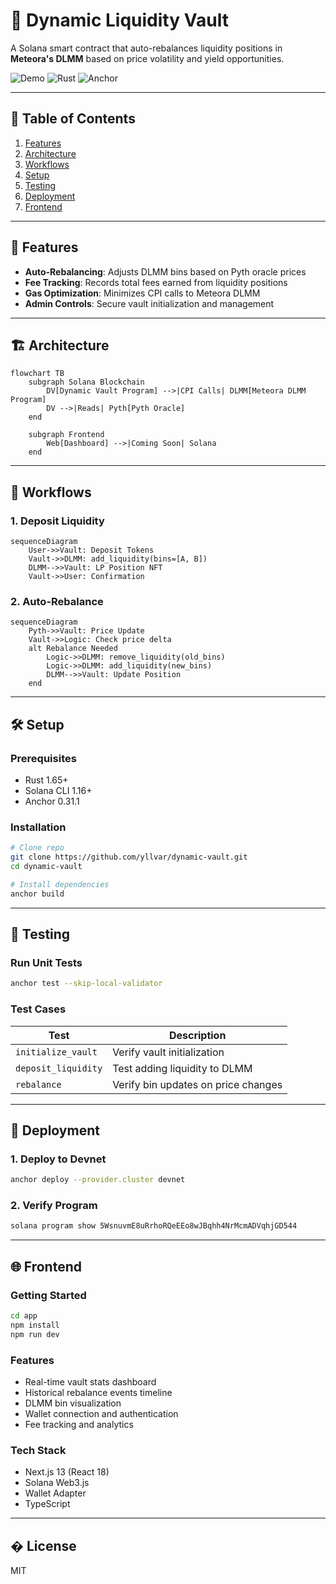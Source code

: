 # 🚀 Dynamic Liquidity Vault 

A Solana smart contract that auto-rebalances liquidity positions in **Meteora's DLMM** based on price volatility and yield opportunities.

![Demo](https://img.shields.io/badge/Solana-3E4A6B?style=for-the-badge&logo=solana&logoColor=white)
![Rust](https://img.shields.io/badge/Rust-000000?style=for-the-badge&logo=rust&logoColor=white)
![Anchor](https://img.shields.io/badge/Anchor-0.31.1-blue)

---

## 📌 Table of Contents
1. [Features](#-features)
2. [Architecture](#-architecture)
3. [Workflows](#-workflows)
4. [Setup](#-setup)
5. [Testing](#-testing)
6. [Deployment](#-deployment)
7. [Frontend](#-frontend)

---

## 🌟 Features
- **Auto-Rebalancing**: Adjusts DLMM bins based on Pyth oracle prices
- **Fee Tracking**: Records total fees earned from liquidity positions
- **Gas Optimization**: Minimizes CPI calls to Meteora DLMM
- **Admin Controls**: Secure vault initialization and management

---

## 🏗 Architecture

```mermaid
flowchart TB
    subgraph Solana Blockchain
        DV[Dynamic Vault Program] -->|CPI Calls| DLMM[Meteora DLMM Program]
        DV -->|Reads| Pyth[Pyth Oracle]
    end

    subgraph Frontend
        Web[Dashboard] -->|Coming Soon| Solana
    end
```

---

## 🔄 Workflows

### 1. Deposit Liquidity
```mermaid
sequenceDiagram
    User->>Vault: Deposit Tokens
    Vault->>DLMM: add_liquidity(bins=[A, B])
    DLMM-->>Vault: LP Position NFT
    Vault->>User: Confirmation
```

### 2. Auto-Rebalance
```mermaid
sequenceDiagram
    Pyth->>Vault: Price Update
    Vault->>Logic: Check price delta
    alt Rebalance Needed
        Logic->>DLMM: remove_liquidity(old_bins)
        Logic->>DLMM: add_liquidity(new_bins)
        DLMM-->>Vault: Update Position
    end
```

---

## 🛠 Setup

### Prerequisites
- Rust 1.65+
- Solana CLI 1.16+
- Anchor 0.31.1

### Installation
```bash
# Clone repo
git clone https://github.com/yllvar/dynamic-vault.git
cd dynamic-vault

# Install dependencies
anchor build
```

---

## 🧪 Testing

### Run Unit Tests
```bash
anchor test --skip-local-validator
```

### Test Cases
| Test | Description |
|------|-------------|
| `initialize_vault` | Verify vault initialization |
| `deposit_liquidity` | Test adding liquidity to DLMM |
| `rebalance` | Verify bin updates on price changes |

---

## 🚀 Deployment

### 1. Deploy to Devnet
```bash
anchor deploy --provider.cluster devnet
```

### 2. Verify Program
```bash
solana program show 5WsnuvmE8uRrhoRQeEEo8wJBqhh4NrMcmADVqhjGD544
```

---

## 🌐 Frontend

### Getting Started
```bash
cd app
npm install
npm run dev
```

### Features
- Real-time vault stats dashboard
- Historical rebalance events timeline
- DLMM bin visualization
- Wallet connection and authentication
- Fee tracking and analytics

### Tech Stack
- Next.js 13 (React 18)
- Solana Web3.js
- Wallet Adapter
- TypeScript

---

## � License
MIT
